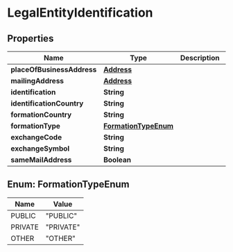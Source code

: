 

# LegalEntityIdentification


## Properties

| Name | Type | Description | Notes |
|------------ | ------------- | ------------- | -------------|
|**placeOfBusinessAddress** | [**Address**](Address.md) |  |  [optional] |
|**mailingAddress** | [**Address**](Address.md) |  |  [optional] |
|**identification** | **String** |  |  [optional] |
|**identificationCountry** | **String** |  |  [optional] |
|**formationCountry** | **String** |  |  [optional] |
|**formationType** | [**FormationTypeEnum**](#FormationTypeEnum) |  |  [optional] |
|**exchangeCode** | **String** |  |  [optional] |
|**exchangeSymbol** | **String** |  |  [optional] |
|**sameMailAddress** | **Boolean** |  |  [optional] |



## Enum: FormationTypeEnum

| Name | Value |
|---- | -----|
| PUBLIC | &quot;PUBLIC&quot; |
| PRIVATE | &quot;PRIVATE&quot; |
| OTHER | &quot;OTHER&quot; |




